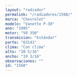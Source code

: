 ```yaml
---
layout: "radiador"
permalink: "/radiadores/1568/"
marca: "Chevrolet"
modelo: "Vanette P-30"
ano: "1995"
motor: "V8 350"
transmision: "Estándar"
parte: "63141"
clima: "Con clima"
alto: "28 5/16"
ancho: "19 3/16"
observaciones: ""
id: "1568"
---
```


